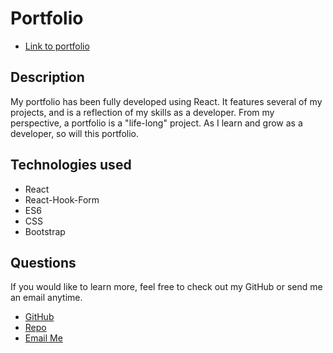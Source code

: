 # Portfolio

- [Link to portfolio](https://crowe828.github.io/)

## Description

My portfolio has been fully developed using React. It features several of my projects, and is a reflection of my skills as a developer. From my perspective, a portfolio is a "life-long" project. As I learn and grow as a developer, so will this portfolio.

## Technologies used

- React
- React-Hook-Form
- ES6
- CSS
- Bootstrap

## Questions

If you would like to learn more, feel free to check out my GitHub or send me an email anytime.

- [GitHub](https://github.com/Crowe828)
- [Repo](https://github.com/Crowe828/crowe828.github.io)
- [Email Me](mailto:crowe828@gmail.com?subject=Nice%20Portfolio)
